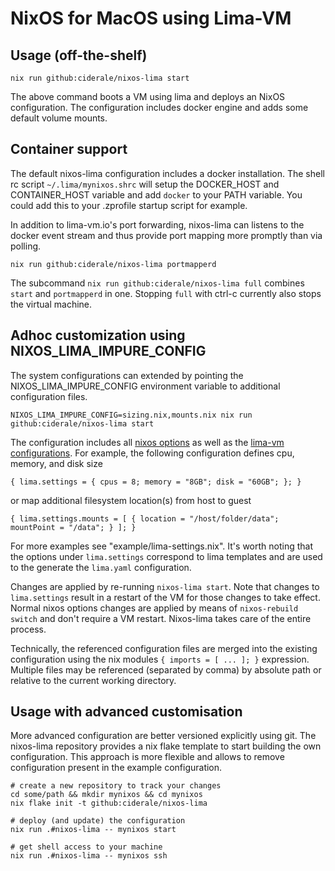 # NixOS for MacOS using Lima-VM

## Usage (off-the-shelf)

```
nix run github:ciderale/nixos-lima start
```

The above command boots a VM using lima and deploys an NixOS configuration.
The configuration includes docker engine and adds some default volume mounts.

## Container support

The default nixos-lima configuration includes a docker installation.
The shell rc script `~/.lima/mynixos.shrc` will setup the DOCKER_HOST
and CONTAINER_HOST variable and add `docker` to your PATH variable.
You could add this to your .zprofile startup script for example.

In addition to lima-vm.io's port forwarding, nixos-lima can listens to the
docker event stream and thus provide port mapping more promptly than via polling.

```
nix run github:ciderale/nixos-lima portmapperd
```

The subcommand `nix run github:ciderale/nixos-lima full` combines `start`
and `portmapperd` in one. Stopping `full` with ctrl-c currently also stops
the virtual machine.

## Adhoc customization using NIXOS_LIMA_IMPURE_CONFIG

The system configurations can extended by pointing the NIXOS_LIMA_IMPURE_CONFIG
environment variable to additional configuration files.

```
NIXOS_LIMA_IMPURE_CONFIG=sizing.nix,mounts.nix nix run github:ciderale/nixos-lima start
```

The configuration includes all [nixos options](https://search.nixos.org/options)
as well as the [lima-vm configurations](https://lima-vm.io).
For example, the following configuration defines cpu, memory, and disk size
```
{ lima.settings = { cpus = 8; memory = "8GB"; disk = "60GB"; }; }
```
or map additional filesystem location(s) from host to guest
```
{ lima.settings.mounts = [ { location = "/host/folder/data"; mountPoint = "/data"; } ]; }
```
For more examples see "example/lima-settings.nix". It's worth noting that the options
under `lima.settings` correspond to lima templates and are used to the generate the 
`lima.yaml` configuration.

Changes are applied by re-running `nixos-lima start`. Note that changes to `lima.settings`
result in a restart of the VM for those changes to take effect. Normal nixos options 
changes are applied by means of `nixos-rebuild switch` and don't require a VM restart.
Nixos-lima takes care of the entire process.

Technically, the referenced configuration files are merged into the existing
configuration using the nix modules `{ imports = [ ... ]; }` expression.
Multiple files may be referenced (separated by comma) by absolute path or
relative to the current working directory.


## Usage with advanced customisation

More advanced configuration are better versioned explicitly using git. The
nixos-lima repository provides a nix flake template to start building the own
configuration. This approach is more flexible and allows to remove configuration
present in the example configuration.

```
# create a new repository to track your changes
cd some/path && mkdir mynixos && cd mynixos
nix flake init -t github:ciderale/nixos-lima

# deploy (and update) the configuration
nix run .#nixos-lima -- mynixos start

# get shell access to your machine
nix run .#nixos-lima -- mynixos ssh
```
